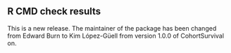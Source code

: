 ## R CMD check results

This is a new release.
The maintainer of the package has been changed from Edward Burn to Kim López-Güell
from version 1.0.0 of CohortSurvival on.

